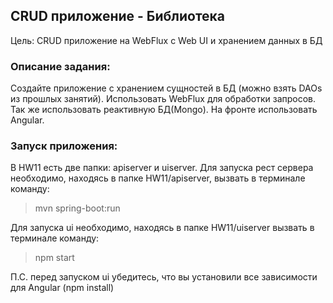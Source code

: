 ## CRUD приложение - Библиотека
Цель: CRUD приложение на WebFlux с Web UI и хранением данных в БД

### Описание задания:
Создайте приложение с хранением сущностей в БД (можно взять DAOs из прошлых занятий).
Использовать WebFlux для обработки запросов. Так же использовать реактивную БД(Mongo).
На фронте использовать Angular.

### Запуск приложения:
В HW11 есть две папки: apiserver и uiserver.
Для запуска рест сервера необходимо, находясь в папке HW11/apiserver,
вызвать в терминале команду:
> mvn spring-boot:run

Для запуска ui необходимо, находясь в папке HW11/uiserver
вызвать в терминале команду:
> npm start

П.С. перед запуском ui убедитесь, что вы установили все зависимости для Angular (npm install)
